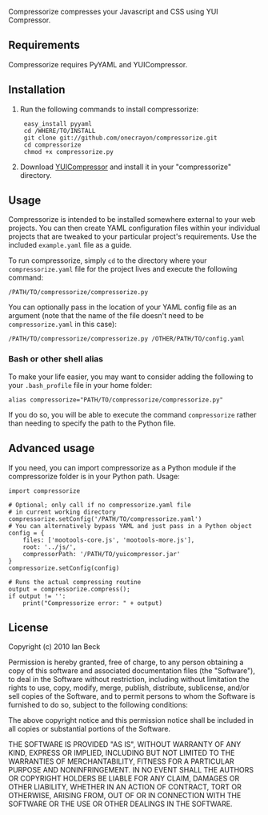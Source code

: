 Compressorize compresses your Javascript and CSS using YUI Compressor.

## Requirements

Compressorize requires PyYAML and YUICompressor.

## Installation

1. Run the following commands to install compressorize:
   
        easy_install pyyaml
        cd /WHERE/TO/INSTALL
        git clone git://github.com/onecrayon/compressorize.git
        cd compressorize
        chmod +x compressorize.py

2. Download [YUICompressor](http://developer.yahoo.com/yui/compressor/) and
   install it in your "compressorize" directory.

## Usage

Compressorize is intended to be installed somewhere external to your web
projects.  You can then create YAML configuration files within your
individual projects that are tweaked to your particular project's
requirements.  Use the included `example.yaml` file as a guide.

To run compressorize, simply `cd` to the directory where your
`compressorize.yaml` file for the project lives and execute the
following command:

    /PATH/TO/compressorize/compressorize.py

You can optionally pass in the location of your YAML config file as an
argument (note that the name of the file doesn't need to be
`compressorize.yaml` in this case):

    /PATH/TO/compressorize/compressorize.py /OTHER/PATH/TO/config.yaml

### Bash or other shell alias

To make your life easier, you may want to consider adding the following
to your `.bash_profile` file in your home folder:

    alias compressorize="PATH/TO/compressorize/compressorize.py"

If you do so, you will be able to execute the command `compressorize`
rather than needing to specify the path to the Python file.

## Advanced usage

If you need, you can import compressorize as a Python module if the
compressorize folder is in your Python path.  Usage:

    import compressorize
    
    # Optional; only call if no compressorize.yaml file
    # in current working directory
    compressorize.setConfig('/PATH/TO/compressorize.yaml')
    # You can alternatively bypass YAML and just pass in a Python object
    config = {
        files: ['mootools-core.js', 'mootools-more.js'],
        root: '../js/',
        compressorPath: '/PATH/TO/yuicompressor.jar'
    }
    compressorize.setConfig(config)
    
    # Runs the actual compressing routine
    output = compressorize.compress();
    if output != '':
        print("Compressorize error: " + output)

## License

Copyright (c) 2010 Ian Beck

Permission is hereby granted, free of charge, to any person obtaining a
copy of this software and associated documentation files (the
"Software"), to deal in the Software without restriction, including
without limitation the rights to use, copy, modify, merge, publish,
distribute, sublicense, and/or sell copies of the Software, and to
permit persons to whom the Software is furnished to do so, subject to
the following conditions:

The above copyright notice and this permission notice shall be included
in all copies or substantial portions of the Software.

THE SOFTWARE IS PROVIDED "AS IS", WITHOUT WARRANTY OF ANY KIND, EXPRESS
OR IMPLIED, INCLUDING BUT NOT LIMITED TO THE WARRANTIES OF
MERCHANTABILITY, FITNESS FOR A PARTICULAR PURPOSE AND NONINFRINGEMENT.
IN NO EVENT SHALL THE AUTHORS OR COPYRIGHT HOLDERS BE LIABLE FOR ANY
CLAIM, DAMAGES OR OTHER LIABILITY, WHETHER IN AN ACTION OF CONTRACT,
TORT OR OTHERWISE, ARISING FROM, OUT OF OR IN CONNECTION WITH THE
SOFTWARE OR THE USE OR OTHER DEALINGS IN THE SOFTWARE.
